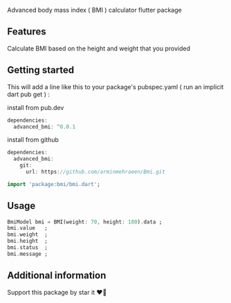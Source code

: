 <!-- 
This README describes the package. If you publish this package to pub.dev,
this README's contents appear on the landing page for your package.

For information about how to write a good package README, see the guide for
[writing package pages](https://dart.dev/guides/libraries/writing-package-pages). 

For general information about developing packages, see the Dart guide for
[creating packages](https://dart.dev/guides/libraries/create-library-packages)
and the Flutter guide for
[developing packages and plugins](https://flutter.dev/developing-packages). 
-->

Advanced body mass index ( BMI ) calculator flutter package 

## Features

Calculate BMI based on the height and weight that you provided 

## Getting started

This will add a line like this to your package's pubspec.yaml ( run an implicit dart pub get ) :

install from pub.dev

```dart
dependencies:
  advanced_bmi: ^0.0.1
```

install from github

```dart
dependencies:
  advanced_bmi:
    git:
      url: https://github.com/arminmehraeen/Bmi.git
```

```dart
import 'package:bmi/bmi.dart';
```

## Usage

```dart
BmiModel bmi = BMI(weight: 70, height: 180).data ;
bmi.value   ;
bmi.weight  ;
bmi.height  ;
bmi.status  ;
bmi.message ;
```

## Additional information
Support this package by star it :heart_on_fire:

